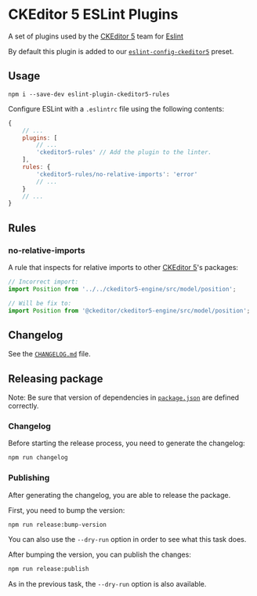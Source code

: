 CKEditor 5 ESLint Plugins
=========================

A set of plugins used by the [CKEditor 5](https://ckeditor.com) team for [Eslint](https://eslint.org/) 

By default this plugin is added to our [`eslint-config-ckeditor5`](https://www.npmjs.com/package/eslint-config-ckeditor5) preset. 

## Usage

```
npm i --save-dev eslint-plugin-ckeditor5-rules
```

Configure ESLint with a `.eslintrc` file using the following contents:

```js
{
	// ...
	plugins: [
		// ...
		'ckeditor5-rules' // Add the plugin to the linter.
	],
	rules: {
		'ckeditor5-rules/no-relative-imports': 'error'
		// ...
	}
	// ...
}
```

## Rules

### no-relative-imports

A rule that inspects for relative imports to other [CKEditor 5](https://ckeditor.com)'s packages:

```js
// Incorrect import:
import Position from '../../ckeditor5-engine/src/model/position';

// Will be fix to: 
import Position from '@ckeditor/ckeditor5-engine/src/model/position';
```

## Changelog

See the [`CHANGELOG.md`](https://github.com/ckeditor/eslint-plugin-ckeditor5-rules/blob/master/CHANGELOG.md) file.

## Releasing package

Note: Be sure that version of dependencies in [`package.json`](https://github.com/ckeditor/eslint-plugin-ckeditor5-rules/blob/master/package.json) are defined correctly.

### Changelog

Before starting the release process, you need to generate the changelog:

```bash
npm run changelog
```

### Publishing

After generating the changelog, you are able to release the package.

First, you need to bump the version:

```bash
npm run release:bump-version
```

You can also use the `--dry-run` option in order to see what this task does.

After bumping the version, you can publish the changes:

```bash
npm run release:publish
```

As in the previous task, the `--dry-run` option is also available.

